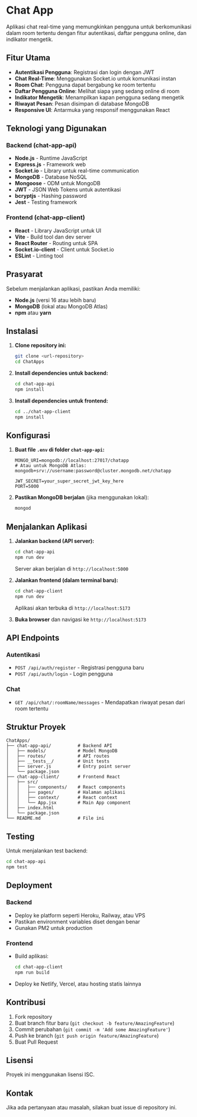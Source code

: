 # Chat App

Aplikasi chat real-time yang memungkinkan pengguna untuk berkomunikasi dalam room tertentu dengan fitur autentikasi, daftar pengguna online, dan indikator mengetik.

## Fitur Utama

- **Autentikasi Pengguna**: Registrasi dan login dengan JWT
- **Chat Real-Time**: Menggunakan Socket.io untuk komunikasi instan
- **Room Chat**: Pengguna dapat bergabung ke room tertentu
- **Daftar Pengguna Online**: Melihat siapa yang sedang online di room
- **Indikator Mengetik**: Menampilkan kapan pengguna sedang mengetik
- **Riwayat Pesan**: Pesan disimpan di database MongoDB
- **Responsive UI**: Antarmuka yang responsif menggunakan React

## Teknologi yang Digunakan

### Backend (chat-app-api)
- **Node.js** - Runtime JavaScript
- **Express.js** - Framework web
- **Socket.io** - Library untuk real-time communication
- **MongoDB** - Database NoSQL
- **Mongoose** - ODM untuk MongoDB
- **JWT** - JSON Web Tokens untuk autentikasi
- **bcryptjs** - Hashing password
- **Jest** - Testing framework

### Frontend (chat-app-client)
- **React** - Library JavaScript untuk UI
- **Vite** - Build tool dan dev server
- **React Router** - Routing untuk SPA
- **Socket.io-client** - Client untuk Socket.io
- **ESLint** - Linting tool

## Prasyarat

Sebelum menjalankan aplikasi, pastikan Anda memiliki:
- **Node.js** (versi 16 atau lebih baru)
- **MongoDB** (lokal atau MongoDB Atlas)
- **npm** atau **yarn**

## Instalasi

1. **Clone repository ini:**
   ```bash
   git clone <url-repository>
   cd ChatApps
   ```

2. **Install dependencies untuk backend:**
   ```bash
   cd chat-app-api
   npm install
   ```

3. **Install dependencies untuk frontend:**
   ```bash
   cd ../chat-app-client
   npm install
   ```

## Konfigurasi

1. **Buat file `.env` di folder `chat-app-api`:**
   ```env
   MONGO_URI=mongodb://localhost:27017/chatapp
   # Atau untuk MongoDB Atlas: mongodb+srv://username:password@cluster.mongodb.net/chatapp

   JWT_SECRET=your_super_secret_jwt_key_here
   PORT=5000
   ```

2. **Pastikan MongoDB berjalan** (jika menggunakan lokal):
   ```bash
   mongod
   ```

## Menjalankan Aplikasi

1. **Jalankan backend (API server):**
   ```bash
   cd chat-app-api
   npm run dev
   ```
   Server akan berjalan di `http://localhost:5000`

2. **Jalankan frontend (dalam terminal baru):**
   ```bash
   cd chat-app-client
   npm run dev
   ```
   Aplikasi akan terbuka di `http://localhost:5173`

3. **Buka browser** dan navigasi ke `http://localhost:5173`

## API Endpoints

### Autentikasi
- `POST /api/auth/register` - Registrasi pengguna baru
- `POST /api/auth/login` - Login pengguna

### Chat
- `GET /api/chat/:roomName/messages` - Mendapatkan riwayat pesan dari room tertentu

## Struktur Proyek

```
ChatApps/
├── chat-app-api/          # Backend API
│   ├── models/            # Model MongoDB
│   ├── routes/            # API routes
│   ├── __tests__/         # Unit tests
│   ├── server.js          # Entry point server
│   └── package.json
├── chat-app-client/       # Frontend React
│   ├── src/
│   │   ├── components/    # React components
│   │   ├── pages/         # Halaman aplikasi
│   │   ├── context/       # React context
│   │   └── App.jsx        # Main App component
│   ├── index.html
│   └── package.json
└── README.md              # File ini
```

## Testing

Untuk menjalankan test backend:
```bash
cd chat-app-api
npm test
```

## Deployment

### Backend
- Deploy ke platform seperti Heroku, Railway, atau VPS
- Pastikan environment variables diset dengan benar
- Gunakan PM2 untuk production

### Frontend
- Build aplikasi:
  ```bash
  cd chat-app-client
  npm run build
  ```
- Deploy ke Netlify, Vercel, atau hosting statis lainnya

## Kontribusi

1. Fork repository
2. Buat branch fitur baru (`git checkout -b feature/AmazingFeature`)
3. Commit perubahan (`git commit -m 'Add some AmazingFeature'`)
4. Push ke branch (`git push origin feature/AmazingFeature`)
5. Buat Pull Request

## Lisensi

Proyek ini menggunakan lisensi ISC.

## Kontak

Jika ada pertanyaan atau masalah, silakan buat issue di repository ini.
